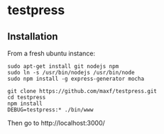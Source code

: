 # testpress

## Installation

From a fresh ubuntu instance:

    sudo apt-get install git nodejs npm
    sudo ln -s /usr/bin/nodejs /usr/bin/node
    sudo npm install -g express-generator mocha

    git clone https://github.com/maxf/testpress.git
    cd testpress
    npm install
    DEBUG=testpress:* ./bin/www

Then go to http://localhost:3000/
